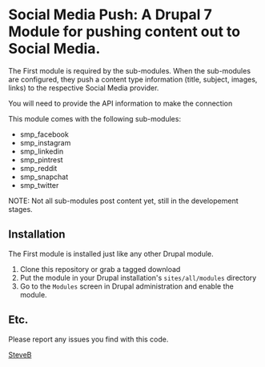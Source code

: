 # Social Media Push: A Drupal 7 Module for pushing content out to Social Media.

The First module is required by the sub-modules. When the sub-modules are
configured, they push a content type information (title, subject, images, links)
to the respective Social Media provider.

You will need to provide the API information to make the connection

This module comes with the following sub-modules:

  * smp_facebook
  * smp_instagram
  * smp_linkedin
  * smp_pintrest
  * smp_reddit
  * smp_snapchat
  * smp_twitter

NOTE: Not all sub-modules post content yet, still in the developement stages.

## Installation

The First module is installed just like any other Drupal module.

  1. Clone this repository or grab a tagged download
  2. Put the module in your Drupal installation's `sites/all/modules` directory
  3. Go to the `Modules` screen in Drupal administration and enable the module.

## Etc.

Please report any issues you find with this code.

[SteveB](http://www.qinfotek.com)
